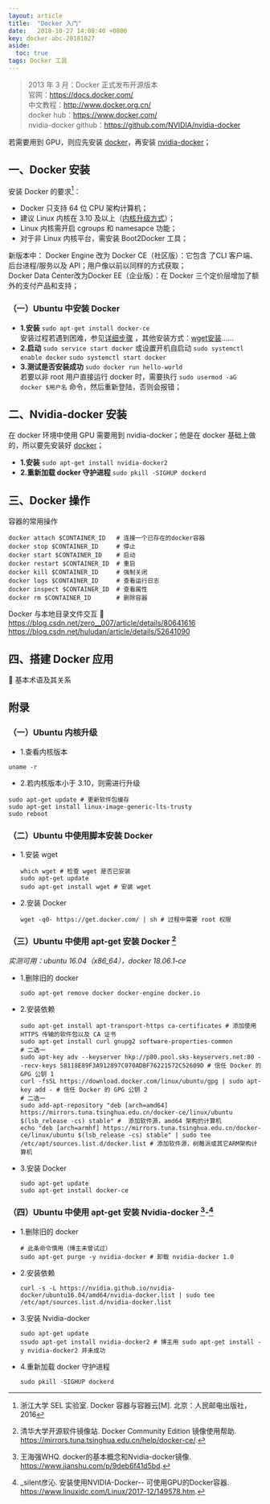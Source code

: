 ```yaml
---
layout: article
title:  "Docker 入门"
date:   2018-10-27 14:08:40 +0800
key: docker-abc-20181027
aside:
  toc: true
tags: Docker 工具
---
```


> 2013 年 3 月：Docker 正式发布开源版本  
官网：<https://docs.docker.com/>  
中文教程：<http://www.docker.org.cn/>  
docker hub：<https://www.docker.com/>  
nvidia-docker github：<https://github.com/NVIDIA/nvidia-docker>  

若需要用到 GPU，则应先安装 [docker](#docker-install-title)，再安装 [nvidia-docker](#nvidia-docker-install-title)；  

## <span id="docker-install-title">一、Docker 安装</span>  

安装 Docker 的要求[^1]：
- Docker 只支持 64 位 CPU 架构计算机；  
- 建议 Linux 内核在 3.10 及以上（[内核升级方式](#kernel-upgrade)）；  
- Linux 内核需开启 cgroups 和 namesapce 功能；  
- 对于非 Linux 内核平台，需安装 Boot2Docker 工具；  

新版本中：
Docker Engine 改为 Docker CE（社区版）：它包含 了CLI 客户端、后台进程/服务以及 API；用户像以前以同样的方式获取；  
Docker Data Center改为Docker EE（企业版）：在 Docker 三个定价层增加了额外的支付产品和支持；  

### （一）Ubuntu 中安装 Docker  

- **1.安装** `sudo apt-get install docker-ce`    
  安装过程若遇到困难，参见[详细步骤](#apt-install-docker) ，其他安装方式：[wget安装](#script-install-docker)……
- **2.启动**  `sudo service start docker`
  或设置开机自启动 `sudo systemctl enable docker`   `sudo systemctl start docker`
- **3.测试是否安装成功**  `sudo docker run hello-world`  
  若要以非 root 用户直接运行 docker 时，需要执行 `sudo usermod -aG docker $用户名` 命令，然后重新登陆，否则会报错；  

## <span id="nvidia-docker-install-title">二、Nvidia-docker 安装</span>  
在 docker 环境中使用 GPU 需要用到 nvidia-docker；他是在 docker 基础上做的，所以要先安装好 [docker](#docker-install-title)；  
- **1.安装**  `sudo apt-get install nvidia-docker2  `
- **2.重新加载 docker 守护进程** `sudo pkill -SIGHUP dockerd`

## 三、Docker 操作
容器的常用操作  

```shell
docker attach $CONTAINER_ID   # 连接一个已存在的docker容器  
docker stop $CONTAINER_ID     # 停止
docker start $CONTAINER_ID    # 启动  
docker restart $CONTAINER_ID  # 重启  
docker kill $CONTAINER_ID     # 强制关闭  
docker logs $CONTAINER_ID     # 查看运行日志  
docker inspect $CONTAINER_ID  # 查看属性  
docker rm $CONTAINER_ID       # 删除容器  
```
Docker 与本地目录文件交互 :ghost:  
<https://blog.csdn.net/zero__007/article/details/80641616>  
<https://blog.csdn.net/huludan/article/details/52641090>  

## 四、搭建 Docker 应用
:ghost:
基本术语及其关系  

## 附录  

### <span id="kernel-upgrade">（一）Ubuntu 内核升级</span>  
- 1.查看内核版本  
```shell
uname -r
```  

- 2.若内核版本小于 3.10，则需进行升级  
```shell
sudo apt-get update # 更新软件包缓存
sudo apt-get install linux-image-generic-lts-trusty  
sudo reboot
```  

### <span id="script-install-docker">（二）Ubuntu 中使用脚本安装 Docker</span>  
- 1.安装 wget  
  ```shell
  which wget # 检查 wget 是否已安装  
  sudo apt-get update
  sudo apt-get install wget # 安装 wget  
  ```  
- 2.安装 Docker  
  ```shell
  wget -q0- https://get.docker.com/ | sh # 过程中需要 root 权限  
  ```  

### <span id="apt-install-docker">（三）Ubuntu 中使用 apt-get 安装 Docker [^2]</span>  
*实测可用：ubuntu 16.04（x86_64），docker 18.06.1-ce*  

- 1.删除旧的 docker
  ```shell
  sudo apt-get remove docker docker-engine docker.io
  ```

- 2.安装依赖  
  ```shell
  sudo apt-get install apt-transport-https ca-certificates # 添加使用 HTTPS 传输的软件包以及 CA 证书
  sudo apt-get install curl gnupg2 software-properties-common  
  # 二选一
  sudo apt-key adv --keyserver hkp://p80.pool.sks-keyservers.net:80 --recv-keys 58118E89F3A912897C070ADBF76221572C52609D # 信任 Docker 的 GPG 公钥 1  
  curl -fsSL https://download.docker.com/linux/ubuntu/gpg | sudo apt-key add - # 信任 Docker 的 GPG 公钥 2  
  # 二选一
  sudo add-apt-repository "deb [arch=amd64] https://mirrors.tuna.tsinghua.edu.cn/docker-ce/linux/ubuntu $(lsb_release -cs) stable" #  添加软件源，amd64 架构的计算机  
  echo "deb [arch=armhf] https://mirrors.tuna.tsinghua.edu.cn/docker-ce/linux/ubuntu $(lsb_release -cs) stable" | sudo tee /etc/apt/sources.list.d/docker.list # 添加软件源，树莓派或其它ARM架构计算机  
  ```

- 3.安装 Docker
  ```shell
  sudo apt-get update  
  sudo apt-get install docker-ce  
  ```

### <span id="apt-install-nvidia-docker">（四）Ubuntu 中使用 apt-get 安装 Nvidia-docker [^3]-[^4]<span>  

- 1.删除旧的 docker
  ```shell
  # 此条命令慎用（博主未曾试过）
  sudo apt-get purge -y nvidia-docker # 卸载 nvidia-docker 1.0
  ```

- 2.安装依赖  
  ```shell
  curl -s -L https://nvidia.github.io/nvidia-docker/ubuntu16.04/amd64/nvidia-docker.list | sudo tee /etc/apt/sources.list.d/nvidia-docker.list  
  ```

- 3.安装 Nvidia-docker
  ```shell
  sudo apt-get update  
  ssudo apt-get install nvidia-docker2 # 博主用 sudo apt-get install -y nvidia-docker2 并未成功  
  ```
- 4.重新加载 docker 守护进程
  ```shell
  sudo pkill -SIGHUP dockerd
  ```


[^1]:浙江大学 SEL 实验室. Docker 容器与容器云[M]. 北京：人民邮电出版社，2016
[^2]:清华大学开源软件镜像站. Docker Community Edition 镜像使用帮助. <https://mirrors.tuna.tsinghua.edu.cn/help/docker-ce/>.
[^3]:王海强WHQ. docker的基本概念和Nvidia-docker镜像. <https://www.jianshu.com/p/9deb6f41d5bd>.
[^4]:_silent彦沁. 安装使用NVIDIA-Docker-- 可使用GPU的Docker容器. <https://www.linuxidc.com/Linux/2017-12/149578.htm>.
